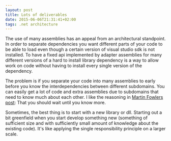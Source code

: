 ```yaml
---
layout: post
title: Lots of deliverables
date: 2015-06-06T21:31:41+02:00
tags: .net architecture
---
```


The use of many assemblies has an appeal from an architectural standpoint. In order to separate dependencies you want different parts of your code to be able to load even though a certain version of visual studio sdk is not installed. To have a fixed api implemented by adapter assemblies for many different versions of a hard to install library dependency is a way to allow work on code without having to install every single version of the dependency.

The problem is if you separate your code into many assemblies to early before you know the interdependencies between different subdomains. You can easily get a lot of code and extra assemblies due to subdomains that need to know much about each other. I like the reasoning in [Martin Fowlers post](http://martinfowler.com/bliki/MonolithFirst.html): That you should wait until you know more.

Sometimes, the best thing is to start with a new library or dll. Starting out a bit greenfield when you start develop something new (something of sufficient size and with sufficiently small amount of knowledge about the existing code). It's like applying the single responsibility principle on a larger scale.

